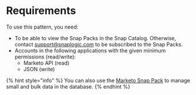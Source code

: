 # Requirements

To use this pattern, you need:

* To be able to view the Snap Packs in the Snap Catalog. Otherwise, contact [support@snaplogic.com](mailto:support@snaplogic.com) to be subscribed to the Snap Packs.
* Accounts in the following applications with the given minimum permissions (read/write):
  * Marketo API (read)
  * JSON (write)

{% hint style="info" %}
You can also use the [Marketo Snap Pack](https://docs-snaplogic.atlassian.net/wiki/spaces/SD/pages/1426161764/Marketo+Snap+Pack) to manage small and bulk data in the database.
{% endhint %}
